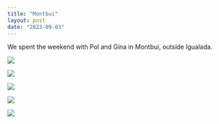 ```yaml
---
title: "Montbui"
layout: post
date: "2023-09-03"
---
```


We spent the weekend with Pol and Gina in Montbui, outside Igualada.

![](/assets/images/2023/20230902_130414-461x1024.jpg)

![](/assets/images/2023/20230902_130708-461x1024.jpg)

![](/assets/images/2023/20230902_131159-461x1024.jpg)

![](/assets/images/2023/20230902_131238-461x1024.jpg)

![](/assets/images/2023/20230903_133619-1024x461.jpg)
